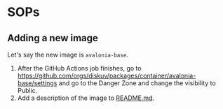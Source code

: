 # SOPs

## Adding a new image

Let's say the new image is `avalonia-base`.

1. After the GitHub Actions job finishes, go to <https://github.com/orgs/diskuv/packages/container/avalonia-base/settings> and go to the Danger Zone and change the visibility to Public.
2. Add a description of the image to [README.md](README.md).
